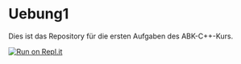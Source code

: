 # Uebung1

Dies ist das Repository für die ersten Aufgaben des ABK-C++-Kurs.

[![Run on Repl.it](https://repl.it/badge/github/ABK-C/uebung-1-noobs)](https://repl.it/github/ABK-C/uebung-1-noobs)
